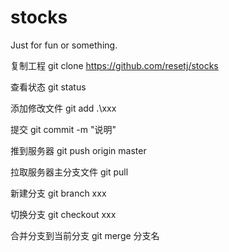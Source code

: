 # stocks
Just for fun or something.

复制工程
git clone https://github.com/resetj/stocks

查看状态
git status

添加修改文件
git add .\xxx

提交
git commit -m "说明"

推到服务器
git push origin master

拉取服务器主分支文件
git pull

新建分支
git branch xxx

切换分支
git checkout xxx

合并分支到当前分支
git merge 分支名


